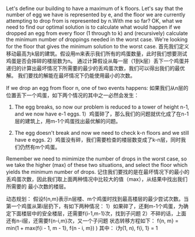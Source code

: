Let's define our building to have a maximum of k floors. Let's say that the number of egg we have is represented by 
e, and the floor we are currently attempting to drop from is represented by n.With me so far? OK, what we need to 
find our optimal solution is to calculate what would happen if we dropped an egg from every floor (1 through to k) 
and (recursively) calculate the minimum number of droppings needed in the worst case. We're looking for the floor 
that gives the minimum solution to the worst case.
首先我们定义移动最高为k层的建筑。假设用m来表示我们所有的鸡蛋数量，此时我们想要测试鸡蛋是否会摔碎的楼层数为n。
通过计算假设从每一层（1到k层）丢下一个鸡蛋并递归的计算出最坏情况下所需要的最少的丢鸡蛋次数，我们可以得出我们的最优解。
我们要找的解能在最坏情况下仍能使用最小的次数。

If we drop an egg from floor n, one of two events happens:
如果我们从n层的位置丢下一个鸡蛋，如下两个情况的其中之一必然会发生：

1) The egg breaks, so now our problem is reduced to a tower of height n-1, and we now have e-1 eggs.
1）鸡蛋碎了，那么我们的问题就优化成了在n-1层的建筑上，用m-1个鸡蛋找出最优解的问题。

2) The egg doesn't break and now we need to check k-n floors and we still have e eggs.
2）鸡蛋没有碎，我们需要检查的楼层数变成了k-n层，同时我们仍然有m个鸡蛋。

Remember we need to mimimize the number of drops in the worst case, so we take the higher (max) of these two 
situations, and select the floor which yields the minimum number of drops.
记住我们要找的是在最坏情况下的最小的丢鸡蛋次数，因此我们取上面两种情况中比较大的值（max），从结果中找出我们所需要的
最小次数的楼层。

动态规划：
假设f{n,m}表示n层楼、m个鸡蛋时找到最高楼层的最少尝试次数。当第一个鸡蛋从第i层扔下，有如下两种情况：
1）如果碎了，还剩m-1个鸡蛋，为确定下面楼层中的安全楼层，还需要f{i-1,m-1}次，找到子问题
2）不碎的话，上面还有n-i层，还需要f{n-i,m}次，又一个子问题
状态转移方程如下：
f{n, m} = min(1 + max(f{i - 1, m - 1}, f{n - i, m}) ) 其中： i为(1, n), f{i, 1} = 1